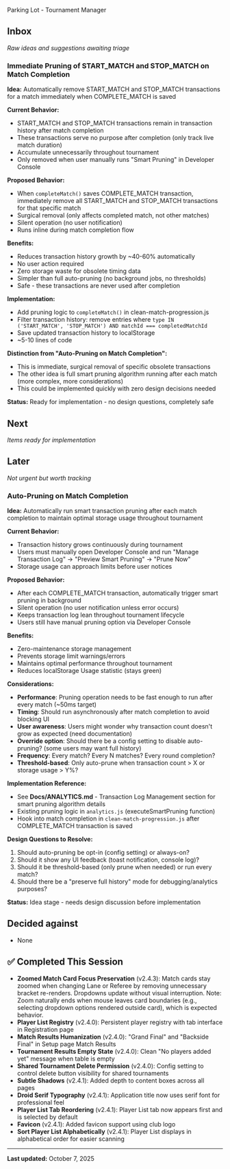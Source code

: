  Parking Lot - Tournament Manager

## Inbox
*Raw ideas and suggestions awaiting triage*

### Immediate Pruning of START_MATCH and STOP_MATCH on Match Completion
**Idea:** Automatically remove START_MATCH and STOP_MATCH transactions for a match immediately when COMPLETE_MATCH is saved

**Current Behavior:**
- START_MATCH and STOP_MATCH transactions remain in transaction history after match completion
- These transactions serve no purpose after completion (only track live match duration)
- Accumulate unnecessarily throughout tournament
- Only removed when user manually runs "Smart Pruning" in Developer Console

**Proposed Behavior:**
- When `completeMatch()` saves COMPLETE_MATCH transaction, immediately remove all START_MATCH and STOP_MATCH transactions for that specific match
- Surgical removal (only affects completed match, not other matches)
- Silent operation (no user notification)
- Runs inline during match completion flow

**Benefits:**
- Reduces transaction history growth by ~40-60% automatically
- No user action required
- Zero storage waste for obsolete timing data
- Simpler than full auto-pruning (no background jobs, no thresholds)
- Safe - these transactions are never used after completion

**Implementation:**
- Add pruning logic to `completeMatch()` in clean-match-progression.js
- Filter transaction history: remove entries where `type IN ('START_MATCH', 'STOP_MATCH') AND matchId === completedMatchId`
- Save updated transaction history to localStorage
- ~5-10 lines of code

**Distinction from "Auto-Pruning on Match Completion":**
- This is immediate, surgical removal of specific obsolete transactions
- The other idea is full smart pruning algorithm running after each match (more complex, more considerations)
- This could be implemented quickly with zero design decisions needed

**Status:** Ready for implementation - no design questions, completely safe

## Next
*Items ready for implementation*

## Later
*Not urgent but worth tracking*

### Auto-Pruning on Match Completion
**Idea:** Automatically run smart transaction pruning after each match completion to maintain optimal storage usage throughout tournament

**Current Behavior:**
- Transaction history grows continuously during tournament
- Users must manually open Developer Console and run "Manage Transaction Log" → "Preview Smart Pruning" → "Prune Now"
- Storage usage can approach limits before user notices

**Proposed Behavior:**
- After each COMPLETE_MATCH transaction, automatically trigger smart pruning in background
- Silent operation (no user notification unless error occurs)
- Keeps transaction log lean throughout tournament lifecycle
- Users still have manual pruning option via Developer Console

**Benefits:**
- Zero-maintenance storage management
- Prevents storage limit warnings/errors
- Maintains optimal performance throughout tournament
- Reduces localStorage Usage statistic (stays green)

**Considerations:**
- **Performance**: Pruning operation needs to be fast enough to run after every match (~50ms target)
- **Timing**: Should run asynchronously after match completion to avoid blocking UI
- **User awareness**: Users might wonder why transaction count doesn't grow as expected (need documentation)
- **Override option**: Should there be a config setting to disable auto-pruning? (some users may want full history)
- **Frequency**: Every match? Every N matches? Every round completion?
- **Threshold-based**: Only auto-prune when transaction count > X or storage usage > Y%?

**Implementation Reference:**
- See **Docs/ANALYTICS.md** - Transaction Log Management section for smart pruning algorithm details
- Existing pruning logic in `analytics.js` (executeSmartPruning function)
- Hook into match completion in `clean-match-progression.js` after COMPLETE_MATCH transaction is saved

**Design Questions to Resolve:**
1. Should auto-pruning be opt-in (config setting) or always-on?
2. Should it show any UI feedback (toast notification, console log)?
3. Should it be threshold-based (only prune when needed) or run every match?
4. Should there be a "preserve full history" mode for debugging/analytics purposes?

**Status:** Idea stage - needs design discussion before implementation

## Decided against
- None

## ✅ Completed This Session
- **Zoomed Match Card Focus Preservation** (v2.4.3): Match cards stay zoomed when changing Lane or Referee by removing unnecessary bracket re-renders. Dropdowns update without visual interruption. Note: Zoom naturally ends when mouse leaves card boundaries (e.g., selecting dropdown options rendered outside card), which is expected behavior.
- **Player List Registry** (v2.4.0): Persistent player registry with tab interface in Registration page
- **Match Results Humanization** (v2.4.0): "Grand Final" and "Backside Final" in Setup page Match Results
- **Tournament Results Empty State** (v2.4.0): Clean "No players added yet" message when table is empty
- **Shared Tournament Delete Permission** (v2.4.0): Config setting to control delete button visibility for shared tournaments
- **Subtle Shadows** (v2.4.1): Added depth to content boxes across all pages
- **Droid Serif Typography** (v2.4.1): Application title now uses serif font for professional feel
- **Player List Tab Reordering** (v2.4.1): Player List tab now appears first and is selected by default
- **Favicon** (v2.4.1): Added favicon support using club logo
- **Sort Player List Alphabetically** (v2.4.1): Player List displays in alphabetical order for easier scanning
---
**Last updated:** October 7, 2025
